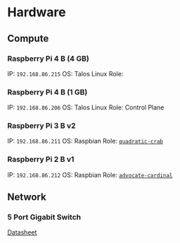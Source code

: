 # Hardware

## Compute

### Raspberry Pi 4 B (4 GB)

IP: `192.168.86.215`
OS: Talos Linux
Role:

### Raspberry Pi 4 B (1 GB)

IP: `192.168.86.206`
OS: Talos Linux
Role: Control Plane

### Raspberry Pi 3 B v2

IP: `192.168.86.211`
OS: Raspbian
Role: [`quadratic-crab`](../agents/quadratic-crab)

### Raspberry Pi 2 B v1

IP: `192.168.86.212`
OS: Raspbian
Role: [`advocate-cardinal`](../agents/advocate-cardinal)

## Network

### 5 Port Gigabit Switch

[Datasheet](https://www.alliedtelesis.com/sites/default/files/documents/datasheets/ati-gs910series-ds.pdf)
